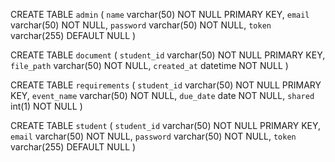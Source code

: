 CREATE TABLE `admin` (
  `name` varchar(50) NOT NULL PRIMARY KEY,
  `email` varchar(50) NOT NULL,
  `password` varchar(50) NOT NULL,
  `token` varchar(255) DEFAULT NULL
) 

CREATE TABLE `document` (
  `student_id` varchar(50) NOT NULL PRIMARY KEY,
  `file_path` varchar(50) NOT NULL,
  `created_at` datetime NOT NULL
)

CREATE TABLE `requirements` (
  `student_id` varchar(50) NOT NULL PRIMARY KEY,
  `event_name` varchar(50) NOT NULL,
  `due_date` date NOT NULL,
  `shared` int(1) NOT NULL
)

CREATE TABLE `student` (
  `student_id` varchar(50) NOT NULL PRIMARY KEY,
  `email` varchar(50) NOT NULL,
  `password` varchar(50) NOT NULL,
  `token` varchar(255) DEFAULT NULL
)

